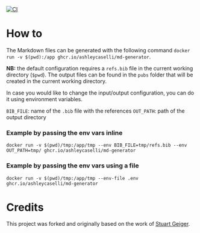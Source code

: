[![CI](https://github.com/ashleycaselli/md-generator/actions/workflows/build-release.yml/badge.svg)](https://github.com/ashleycaselli/md-generator/actions/workflows/build-release.yml)

# How to

The Markdown files can be generated with the following
command `docker run -v $(pwd):/app ghcr.io/ashleycaselli/md-generator`.

**NB:** the default configuration requires a `refs.bib` file in the current working directory (`$pwd`). The output files can
be found in the `pubs` folder that will be created in the current working directory.

In case you would like to change the input/output configuration, you can do it using environment variables.

`BIB_FILE`: name of the `.bib` file with the references
`OUT_PATH`: path of the output directory

### Example by passing the env vars inline
`docker run -v $(pwd)/tmp:/app/tmp --env BIB_FILE=tmp/refs.bib --env OUT_PATH=tmp/ ghcr.io/ashleycaselli/md-generator`

### Example by passing the env vars using a file
`docker run -v $(pwd)/tmp:/app/tmp --env-file .env ghcr.io/ashleycaselli/md-generator`

# Credits

This project was forked and originally based on the work of [Stuart Geiger](https://github.com/staeiou).